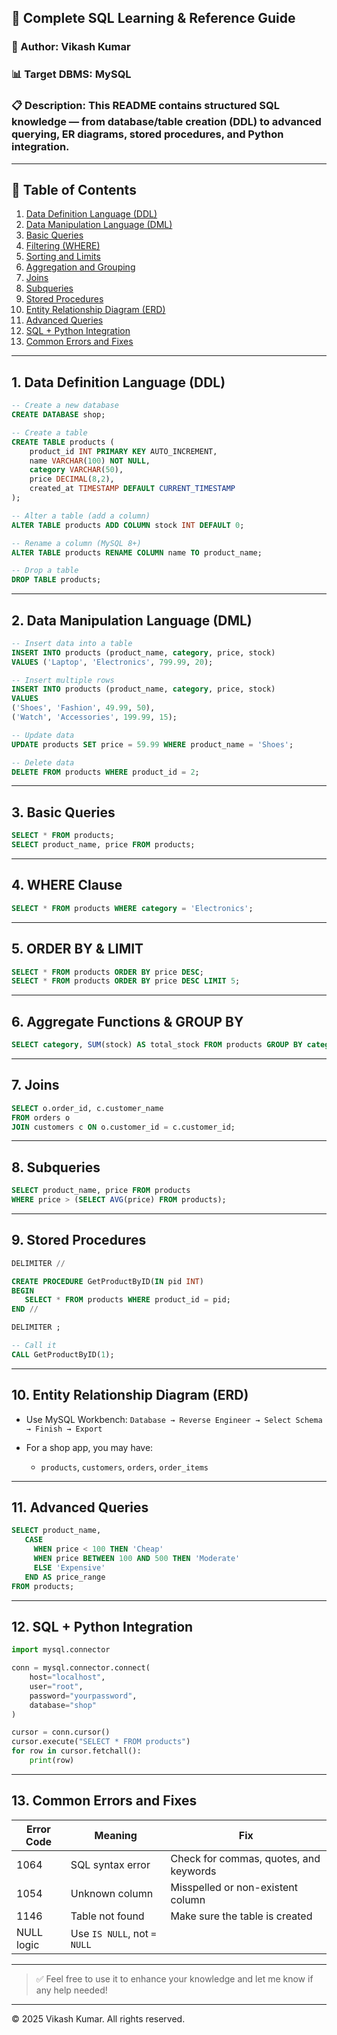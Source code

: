 ## 📘 Complete SQL Learning & Reference Guide

### 👤 Author: Vikash Kumar

### 📊 Target DBMS: MySQL

### 📋 Description: This README contains structured SQL knowledge — from database/table creation (DDL) to advanced querying, ER diagrams, stored procedures, and Python integration.

---

## 📂 Table of Contents

1. [Data Definition Language (DDL)](#1-data-definition-language-ddl)
2. [Data Manipulation Language (DML)](#2-data-manipulation-language-dml)
3. [Basic Queries](#3-basic-queries)
4. [Filtering (WHERE)](#4-where-clause)
5. [Sorting and Limits](#5-order-by--limit)
6. [Aggregation and Grouping](#6-aggregate-functions--group-by)
7. [Joins](#7-joins)
8. [Subqueries](#8-subqueries)
9. [Stored Procedures](#9-stored-procedures)
10. [Entity Relationship Diagram (ERD)](#10-entity-relationship-diagram-erd)
11. [Advanced Queries](#11-advanced-queries)
12. [SQL + Python Integration](#12-sql--python-integration)
13. [Common Errors and Fixes](#13-common-errors-and-fixes)

---

## 1. Data Definition Language (DDL)

```sql
-- Create a new database
CREATE DATABASE shop;

-- Create a table
CREATE TABLE products (
    product_id INT PRIMARY KEY AUTO_INCREMENT,
    name VARCHAR(100) NOT NULL,
    category VARCHAR(50),
    price DECIMAL(8,2),
    created_at TIMESTAMP DEFAULT CURRENT_TIMESTAMP
);

-- Alter a table (add a column)
ALTER TABLE products ADD COLUMN stock INT DEFAULT 0;

-- Rename a column (MySQL 8+)
ALTER TABLE products RENAME COLUMN name TO product_name;

-- Drop a table
DROP TABLE products;
```

---

## 2. Data Manipulation Language (DML)

```sql
-- Insert data into a table
INSERT INTO products (product_name, category, price, stock)
VALUES ('Laptop', 'Electronics', 799.99, 20);

-- Insert multiple rows
INSERT INTO products (product_name, category, price, stock)
VALUES
('Shoes', 'Fashion', 49.99, 50),
('Watch', 'Accessories', 199.99, 15);

-- Update data
UPDATE products SET price = 59.99 WHERE product_name = 'Shoes';

-- Delete data
DELETE FROM products WHERE product_id = 2;
```

---

## 3. Basic Queries

```sql
SELECT * FROM products;
SELECT product_name, price FROM products;
```

---

## 4. WHERE Clause

```sql
SELECT * FROM products WHERE category = 'Electronics';
```

---

## 5. ORDER BY & LIMIT

```sql
SELECT * FROM products ORDER BY price DESC;
SELECT * FROM products ORDER BY price DESC LIMIT 5;
```

---

## 6. Aggregate Functions & GROUP BY

```sql
SELECT category, SUM(stock) AS total_stock FROM products GROUP BY category;
```

---

## 7. Joins

```sql
SELECT o.order_id, c.customer_name
FROM orders o
JOIN customers c ON o.customer_id = c.customer_id;
```

---

## 8. Subqueries

```sql
SELECT product_name, price FROM products
WHERE price > (SELECT AVG(price) FROM products);
```

---

## 9. Stored Procedures

```sql
DELIMITER //

CREATE PROCEDURE GetProductByID(IN pid INT)
BEGIN
   SELECT * FROM products WHERE product_id = pid;
END //

DELIMITER ;

-- Call it
CALL GetProductByID(1);
```

---

## 10. Entity Relationship Diagram (ERD)

* Use MySQL Workbench:
  `Database → Reverse Engineer → Select Schema → Finish → Export`
* For a shop app, you may have:

  * `products`, `customers`, `orders`, `order_items`

---

## 11. Advanced Queries

```sql
SELECT product_name,
   CASE
     WHEN price < 100 THEN 'Cheap'
     WHEN price BETWEEN 100 AND 500 THEN 'Moderate'
     ELSE 'Expensive'
   END AS price_range
FROM products;
```

---

## 12. SQL + Python Integration

```python
import mysql.connector

conn = mysql.connector.connect(
    host="localhost",
    user="root",
    password="yourpassword",
    database="shop"
)

cursor = conn.cursor()
cursor.execute("SELECT * FROM products")
for row in cursor.fetchall():
    print(row)
```

---

## 13. Common Errors and Fixes

| Error Code | Meaning                     | Fix                                    |
| ---------- | --------------------------- | -------------------------------------- |
| 1064       | SQL syntax error            | Check for commas, quotes, and keywords |
| 1054       | Unknown column              | Misspelled or non-existent column      |
| 1146       | Table not found             | Make sure the table is created         |
| NULL logic | Use `IS NULL`, not `= NULL` |                                        |

---

> ✅ Feel free to use it to enhance your knowledge and let me know if any help needed!
>

---

© 2025 Vikash Kumar. All rights reserved.

